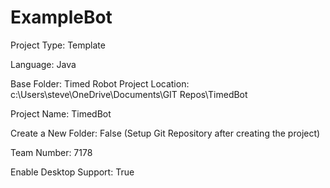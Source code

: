 # ExampleBot

Project Type: Template

Language: Java

Base Folder: Timed Robot
Project Location: c:\Users\steve\OneDrive\Documents\GIT Repos\TimedBot

Project Name: TimedBot

Create a New Folder: False (Setup Git Repository after creating the project)

Team Number: 7178

Enable Desktop Support: True